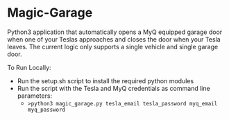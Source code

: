 # Magic-Garage
Python3 application that automatically opens a MyQ equipped garage door when one of your Teslas approaches and closes the door when your Tesla leaves. The current logic only supports a single vehicle and single garage door.


To Run Locally:
- Run the setup.sh script to install the required python modules
- Run the script with the Tesla and MyQ credentials as command line parameters:
    - ``>python3 magic_garage.py tesla_email tesla_password myq_email myq_password ``
